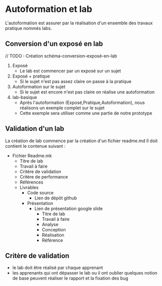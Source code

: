 # Autoformation et lab

L'autoformation est assurer par la réalisation d'un ensemble des travaux pratique nommés labs.

## Conversion d'un exposé en lab

// TODO : Création schéma-conversion-exposé-en-lab

1. Exposé 
   - Le lab est commencer par un exposé sur un sujet
2. Exposé + pratique
   - Si le sujet n'est pas assez claire on passe à la pratique
3. Autoformation sur le sujet
   - Si le sujet est encore n'est pas claire on réalise une autoformation
4. lab-basique
   - Après l'autoformation (Exposé,Pratique,Autoformation), nous réalisons un exemple complet sur le sujet
   - Cette exemple sera utiliser comme une partie de notre prototype

## Validation d'un lab

La création de lab commence par la création d'un fichier readme.md
Il doit contient le contenue suivant : 

- Fichier Readme.mk
  - Titre de lab
  - Travail à faire
  - Critère de validation
  - Critère de performance
  - Références
  - Livrables 
     - Code source
       - Lien de dépôt github
     - Présentation
       - Lien de présentation google slide
         - Titre de lab
         - Travail à faire
         - Analyse 
         - Conception
         - Réalisation
         - Référence
  
## Critère de validation
- le lab doit être réalisé par chaque apprenant
- les apprenants qui ont dépasser le lab ou il ont oublier quelques notion de base peuvent réaliser le rapport et la fixation des bug
